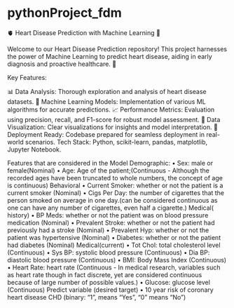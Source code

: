 # pythonProject_fdm
🫀 Heart Disease Prediction with Machine Learning 🤖

Welcome to our Heart Disease Prediction repository! This project harnesses the power of Machine Learning to predict heart disease, aiding in early diagnosis and proactive healthcare. 🏥

Key Features:

📊 Data Analysis: Thorough exploration and analysis of heart disease datasets.
🧠 Machine Learning Models: Implementation of various ML algorithms for accurate predictions.
📈 Performance Metrics: Evaluation using precision, recall, and F1-score for robust model assessment.
🎨 Data Visualization: Clear visualizations for insights and model interpretation.
🚀 Deployment Ready: Codebase prepared for seamless deployment in real-world scenarios.
Tech Stack:
Python, scikit-learn, pandas, matplotlib, Jupyter Notebook.


Features that are considered in the Model
Demographic:
• Sex: male or female(Nominal)
• Age: Age of the patient;(Continuous - Although the recorded ages have been truncated to whole numbers, the concept of age is continuous)
Behavioral
• Current Smoker: whether or not the patient is a current smoker (Nominal)
• Cigs Per Day: the number of cigarettes that the person smoked on average in one day.(can be considered continuous as one can have any number of cigarettes, even half a cigarette.)
Medical( history)
• BP Meds: whether or not the patient was on blood pressure medication (Nominal)
• Prevalent Stroke: whether or not the patient had previously had a stroke (Nominal)
• Prevalent Hyp: whether or not the patient was hypertensive (Nominal)
• Diabetes: whether or not the patient had diabetes (Nominal)
Medical(current)
• Tot Chol: total cholesterol level (Continuous)
• Sys BP: systolic blood pressure (Continuous)
• Dia BP: diastolic blood pressure (Continuous)
• BMI: Body Mass Index (Continuous)
• Heart Rate: heart rate (Continuous - In medical research, variables such as heart rate though in fact discrete, yet are considered continuous because of large number of possible values.)
• Glucose: glucose level (Continuous)
Predict variable (desired target)
• 10 year risk of coronary heart disease CHD (binary: “1”, means “Yes”, “0” means “No”)

